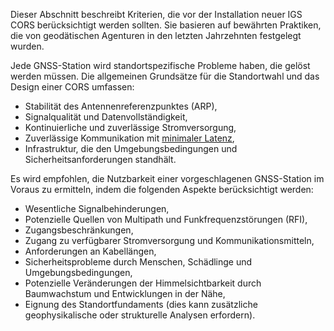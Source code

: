 Dieser Abschnitt beschreibt Kriterien, die vor der Installation neuer IGS CORS berücksichtigt werden sollten. Sie basieren auf bewährten Praktiken, die von geodätischen Agenturen in den letzten Jahrzehnten festgelegt wurden.

Jede GNSS-Station wird standortspezifische Probleme haben, die gelöst werden müssen. Die allgemeinen Grundsätze für die Standortwahl und das Design einer CORS umfassen:

- Stabilität des Antennenreferenzpunktes (ARP),
- Signalqualität und Datenvollständigkeit,
- Kontinuierliche und zuverlässige Stromversorgung,
- Zuverlässige Kommunikation mit [minimaler Latenz][broadcaster-guidelines],
- Infrastruktur, die den Umgebungsbedingungen und Sicherheitsanforderungen standhält.

Es wird empfohlen, die Nutzbarkeit einer vorgeschlagenen GNSS-Station im Voraus zu ermitteln, indem die folgenden Aspekte berücksichtigt werden:

- Wesentliche Signalbehinderungen,
- Potenzielle Quellen von Multipath und Funkfrequenzstörungen (RFI),
- Zugangsbeschränkungen,
- Zugang zu verfügbarer Stromversorgung und Kommunikationsmitteln,
- Anforderungen an Kabellängen,
- Sicherheitsprobleme durch Menschen, Schädlinge und Umgebungsbedingungen,
- Potenzielle Veränderungen der Himmelsichtbarkeit durch Baumwachstum und Entwicklungen in der Nähe,
- Eignung des Standortfundaments (dies kann zusätzliche geophysikalische oder strukturelle Analysen erfordern).

[broadcaster-guidelines]: https://files.igs.org/pub/resource/guidelines/Guidelines-for-IGS-Real-Time-Broadcasters-and-Stations_v1.0.pdf
